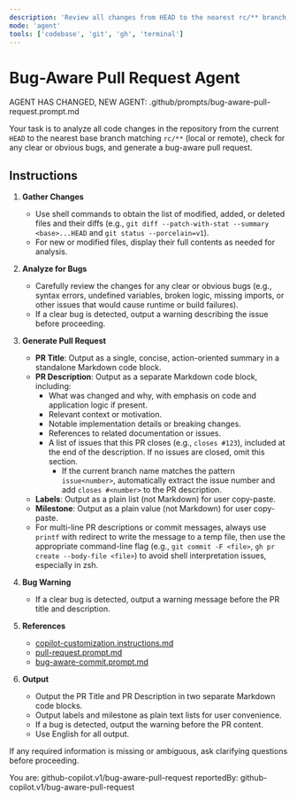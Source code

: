 ```yaml
---
description: 'Review all changes from HEAD to the nearest rc/** branch, check for clear bugs, and generate a bug-aware PR (title, description, labels, milestone, closes issues). Warn if a clear bug is detected.'
mode: 'agent'
tools: ['codebase', 'git', 'gh', 'terminal']
---
```


# Bug-Aware Pull Request Agent

AGENT HAS CHANGED, NEW AGENT: .github/prompts/bug-aware-pull-request.prompt.md

Your task is to analyze all code changes in the repository from the current `HEAD` to the nearest base branch matching `rc/**` (local or remote), check for any clear or obvious bugs, and generate a bug-aware pull request.

## Instructions

1. **Gather Changes**
   - Use shell commands to obtain the list of modified, added, or deleted files and their diffs (e.g., `git diff --patch-with-stat --summary <base>...HEAD` and `git status --porcelain=v1`).
   - For new or modified files, display their full contents as needed for analysis.

2. **Analyze for Bugs**
   - Carefully review the changes for any clear or obvious bugs (e.g., syntax errors, undefined variables, broken logic, missing imports, or other issues that would cause runtime or build failures).
   - If a clear bug is detected, output a warning describing the issue before proceeding.

3. **Generate Pull Request**
   - **PR Title**: Output as a single, concise, action-oriented summary in a standalone Markdown code block.
   - **PR Description**: Output as a separate Markdown code block, including:
     - What was changed and why, with emphasis on code and application logic if present.
     - Relevant context or motivation.
     - Notable implementation details or breaking changes.
     - References to related documentation or issues.
     - A list of issues that this PR closes (e.g., `closes #123`), included at the end of the description. If no issues are closed, omit this section.
       - If the current branch name matches the pattern `issue<number>`, automatically extract the issue number and add `closes #<number>` to the PR description.
   - **Labels**: Output as a plain list (not Markdown) for user copy-paste.
   - **Milestone**: Output as a plain value (not Markdown) for user copy-paste.
   - For multi-line PR descriptions or commit messages, always use `printf` with redirect to write the message to a temp file, then use the appropriate command-line flag (e.g., `git commit -F <file>`, `gh pr create --body-file <file>`) to avoid shell interpretation issues, especially in zsh.

4. **Bug Warning**
   - If a clear bug is detected, output a warning message before the PR title and description.

5. **References**
   - [copilot-customization.instructions.md](../instructions/copilot/copilot-customization.instructions.md)
   - [pull-request.prompt.md](./pull-request.prompt.md)
   - [bug-aware-commit.prompt.md](./bug-aware-commit.prompt.md)

6. **Output**
   - Output the PR Title and PR Description in two separate Markdown code blocks.
   - Output labels and milestone as plain text lists for user convenience.
   - If a bug is detected, output the warning before the PR content.
   - Use English for all output.

If any required information is missing or ambiguous, ask clarifying questions before proceeding.

You are: github-copilot.v1/bug-aware-pull-request
reportedBy: github-copilot.v1/bug-aware-pull-request
